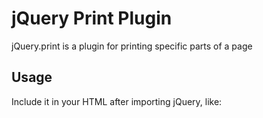 # jQuery Print Plugin

jQuery.print is a plugin for printing specific parts of a page

## Usage

Include it in your HTML after importing jQuery, like:
	<script type="text/JavaScript" src="./js/libs/jquery.print.js" />
	

## Tested on

### jQuery
* [jQuery](http://jquery.com/) v. 1.7.1

### Browser Support (tested versions)
* Google Chrome - v 20

## License
[CC-BY](http://creativecommons.org/licenses/by/3.0/).

## Live at
[jsFiddle](http://jsfiddle.net/5V24U/2/)

Do let me know if you are using it and would like to be featured here